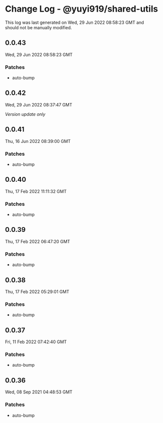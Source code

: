 # Change Log - @yuyi919/shared-utils

This log was last generated on Wed, 29 Jun 2022 08:58:23 GMT and should not be manually modified.

## 0.0.43
Wed, 29 Jun 2022 08:58:23 GMT

### Patches

- auto-bump

## 0.0.42
Wed, 29 Jun 2022 08:37:47 GMT

_Version update only_

## 0.0.41
Thu, 16 Jun 2022 08:39:00 GMT

### Patches

- auto-bump

## 0.0.40
Thu, 17 Feb 2022 11:11:32 GMT

### Patches

- auto-bump

## 0.0.39
Thu, 17 Feb 2022 06:47:20 GMT

### Patches

- auto-bump

## 0.0.38
Thu, 17 Feb 2022 05:29:01 GMT

### Patches

- auto-bump

## 0.0.37
Fri, 11 Feb 2022 07:42:40 GMT

### Patches

- auto-bump

## 0.0.36
Wed, 08 Sep 2021 04:48:53 GMT

### Patches

- auto-bump

